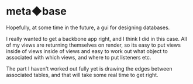 # meta◆base

Hopefully, at some time in the future, a gui for designing databases.

I really wanted to get a backbone app right, and I think I did in this case. All of my views are returning themselves on render, so its easy to put views inside of views inside of views and easy to work out what object to associated with which views, and where to put listeners etc.

The part I haven't worked out fully yet is drawing the edges between associated tables, and that will take some real time to get right.
